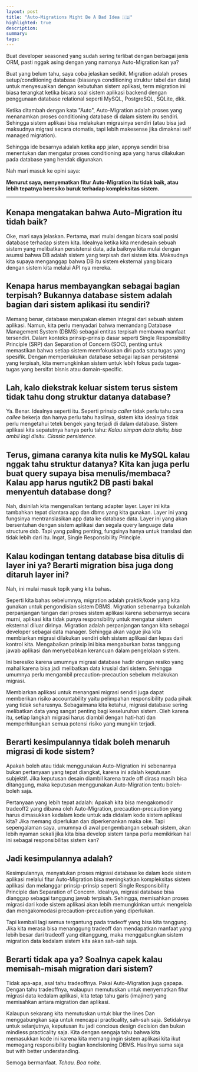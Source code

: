 ```yaml
---
layout: post
title: "Auto-Migrations Might Be A Bad Idea 🇮🇩"
highlighted: true
description:
summary:
tags:
---
```


Buat developer seasoned yang sudah sering terlibat dengan berbagai jenis ORM, pasti nggak asing dengan yang namanya Auto-Migration kan ya?

Buat yang belum tahu, saya coba jelaskan sedikit. Migration adalah proses setup/conditioning database (biasanya conditioning struktur tabel dan data) untuk menyesuaikan dengan kebutuhan sistem aplikasi, term migration ini biasa terangkat ketika bicara soal sistem aplikasi backend dengan penggunaan database relational seperti MySQL, PostgreSQL, SQLite, dkk. 

Ketika ditambah dengan kata "Auto", Auto-Migration adalah proses yang menanamkan proses conditioning database di dalam sistem itu sendiri. Sehingga sistem aplikasi bisa melakukan migrasinya sendiri (atau bisa jadi maksudnya migrasi secara otomatis, tapi lebih makesense jika dimaknai self managed migration).

Sehingga ide besarnya adalah ketika app jalan, appnya sendiri bisa menentukan dan mengatur proses conditioning apa yang harus dilakukan pada database yang hendak digunakan.

Nah mari masuk ke opini saya:

**Menurut saya, menyematkan fitur Auto-Migration itu tidak baik, atau lebih tepatnya beresiko buruk terhadap kompleksitas sistem.**

<hr class="separator">

## Kenapa mengatakan bahwa Auto-Migration itu tidah baik?

Oke, mari saya jelaskan. Pertama, mari mulai dengan bicara soal posisi database terhadap sistem kita. Idealnya ketika kita mendesain sebuah sistem yang melibatkan persistensi data, ada baiknya kita mulai dengan asumsi bahwa DB adalah sistem yang terpisah dari sistem kita. Maksudnya kita supaya menganggap bahwa DB itu sistem eksternal yang bicara dengan sistem kita melalui API nya mereka. 

## Kenapa harus membayangkan sebagai bagian terpisah? Bukannya database sistem adalah bagian dari sistem aplikasi itu sendiri?

Memang benar, database merupakan elemen integral dari sebuah sistem aplikasi. Namun, kita perlu menyadari bahwa memandang Database Management System (DBMS) sebagai entitas terpisah membawa manfaat tersendiri. Dalam konteks prinsip-prinsip dasar seperti Single Responsibility Principle (SRP) dan Separation of Concern (SOC), penting untuk memastikan bahwa setiap sistem memfokuskan diri pada satu tugas yang spesifik. Dengan memperlakukan database sebagai lapisan persistensi yang terpisah, kita memungkinkan sistem untuk lebih fokus pada tugas-tugas yang bersifat bisnis atau domain-specific.

## Lah, kalo diekstrak keluar sistem terus sistem tidak tahu dong struktur datanya database?

Ya. Benar. Idealnya seperti itu. Seperti prinsip *caller* tidak perlu tahu cara *callee* bekerja dan hanya perlu tahu hasilnya, sistem kita idealnya tidak perlu mengetahui tetek bengek yang terjadi di dalam database. Sistem aplikasi  kita sepatutnya hanya perlu tahu: *Kalau simpan data disitu, bisa ambil lagi disitu.* *Classic persistence.*

## Terus, gimana caranya kita nulis ke MySQL kalau nggak tahu struktur datanya? Kita kan juga perlu buat query supaya bisa menulis/membaca? Kalau app harus ngutik2 DB pasti bakal menyentuh database dong?

Nah, disinilah kita mengenalkan tentang adapter layer. Layer ini kita tambahkan tepat diantara app dan dbms yang kita gunakan. Layer ini yang fungsinya mentranslasikan app data ke database data. Layer ini yang akan bersentuhan dengan sistem aplikasi dan segala query language data structure dsb. Tapi yang paling penting, fungsinya hanya untuk translasi dan tidak lebih dari itu. Ingat, Single Responsibility Principle.

## Kalau kodingan tentang database bisa ditulis di layer ini ya? Berarti migration bisa juga dong ditaruh layer ini?

Nah, ini mulai masuk topik yang kita bahas.

Seperti kita bahas sebelumnya, migration adalah praktik/kode yang kita gunakan untuk pengondisian sistem DBMS. Migration sebenarnya bukanlah perpanjangan tangan dari proses sistem aplikasi karena sebenarnya secara murni, aplikasi kita tidak punya responsibility untuk mengatur sistem eksternal diluar dirinya. Migration adalah perpanjangan tangan kita sebagai developer sebagai data manager. Sehingga akan vague jika kita membiarkan migrasi dilakukan sendiri oleh sistem aplikasi dan lepas dari kontrol kita. Mengabaikan prinsip ini bisa mengaburkan batas tanggung jawab aplikasi dan menyebabkan kerancuan dalam pengelolaan sistem.

Ini beresiko karena umumnya migrasi database hadir dengan resiko yang mahal karena bisa jadi melibatkan data krusial dari sistem. Sehingga umumnya perlu mengambil precaution-precaution sebelum melakukan migrasi.

Membiarkan aplikasi untuk menangani migrasi sendiri juga dapat memberikan risiko accountability yaitu pelimpahan responsibility pada pihak yang tidak seharusnya. Sebagaimana kita ketahui, migrasi database sering melibatkan data yang sangat penting bagi keseluruhan sistem. Oleh karena itu, setiap langkah migrasi harus diambil dengan hati-hati dan memperhitungkan semua potensi risiko yang mungkin terjadi.

## Berarti kesimpulannya tidak boleh menaruh migrasi di kode sistem?

Apakah boleh atau tidak menggunakan Auto-Migration ini sebenarnya bukan pertanyaan yang tepat diangkat, karena ini adalah keputusan subjektif. Jika keputusan desain diambil karena trade off dirasa masih bisa ditanggung, maka keputusan menggunakan Auto-Migration tentu boleh-boleh saja.

Pertanyaan yang lebih tepat adalah: Apakah kita bisa mengakomodir tradeoff2 yang dibawa oleh Auto-Migration, precaution-precaution yang harus dimasukkan kedalam kode untuk ada didalam kode sistem aplikasi kita? Jika memang diperlukan dan diperkenankan maka oke. Tapi sepengalaman saya, umumnya di awal pengembangan sebuah sistem, akan lebih nyaman sekali jika kita bisa develop sistem tanpa perlu memikirkan hal ini sebagai responsibilitas sistem kan?

## Jadi kesimpulannya adalah?

Kesimpulannya, menyatukan proses migrasi database ke dalam kode sistem aplikasi melalui fitur Auto-Migration bisa meningkatkan kompleksitas sistem aplikasi dan melanggar prinsip-prinsip seperti Single Responsibility Principle dan Separation of Concern. Idealnya, migrasi database bisa dianggap sebagai tanggung jawab terpisah. Sehingga, memisahkan proses migrasi dari kode sistem aplikasi akan lebih memungkinkan untuk mengelola dan mengakomodasi precaution-precaution yang diperlukan.

Tapi kembali lagi semua tergantung pada tradeoff yang bisa kita tanggung. Jika kita merasa bisa menanggung tradeoff dan mendapatkan manfaat yang lebih besar dari tradeoff yang ditanggung, maka menggabungkan sistem migration data kedalam sistem kita akan sah-sah saja. 

## Berarti tidak apa ya? Soalnya capek kalau memisah-misah migration dari sistem?

Tidak apa-apa, asal tahu tradeoffnya. Pakai Auto-Migration juga gapapa. Dengan tahu tradeoffnya, walaupun memutuskan untuk menyematkan fitur migrasi data kedalam aplikasi, kita tetap tahu garis (imajiner) yang memisahkan antara migration dan aplikasi.

Kalaupun sekarang kita memutuskan untuk blur the lines Dan menggabungkan saja untuk mencapai practicality, sah-sah saja. Setidaknya untuk selanjutnya, keputusan itu jadi concious design decision dan bukan mindless practicality saja. Kita dengan sengaja tahu bahwa kita memasukkan kode ini karena kita memang ingin sistem aplikasi kita ikut memegang responsibility bagian kondisioning DBMS. Hasilnya sama saja but with better understanding.

Semoga bermanfaat. *Tchau. Boa noite.*